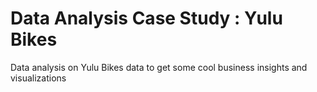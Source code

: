# Data Analysis Case Study : Yulu Bikes
Data analysis on Yulu Bikes data to get some cool business insights and visualizations
